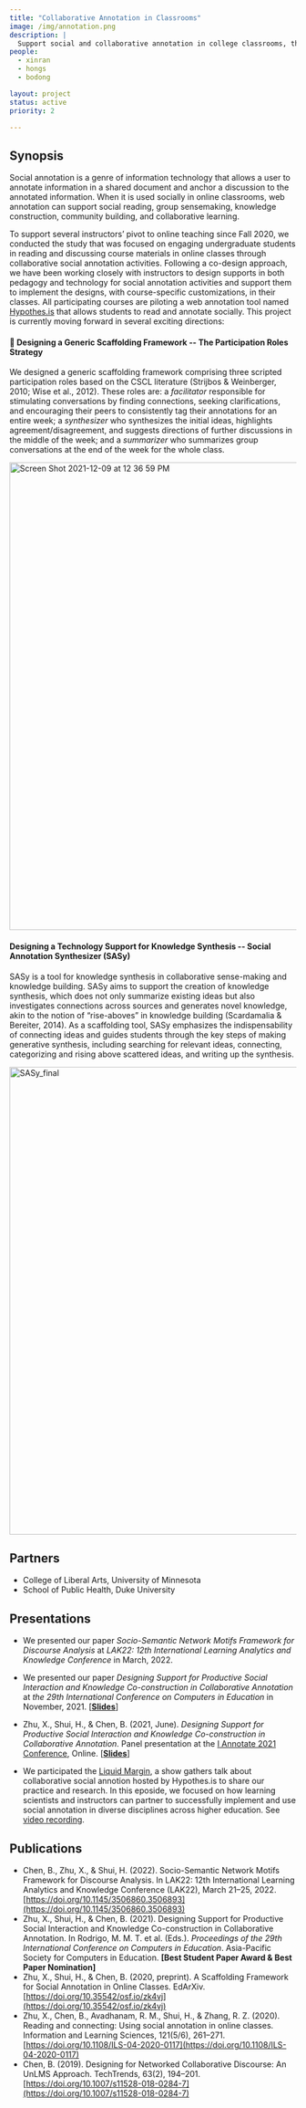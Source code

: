 ```yaml
---
title: "Collaborative Annotation in Classrooms"
image: /img/annotation.png
description: |
  Support social and collaborative annotation in college classrooms, through design partnerships
people:
  - xinran
  - hongs
  - bodong

layout: project
status: active
priority: 2

---
```


## Synopsis

Social annotation is a genre of information technology that allows a user to annotate information in a shared document and anchor a discussion to the annotated information. When it is used socially in online classrooms, web annotation can support social reading, group sensemaking, knowledge construction, community building, and collaborative learning. 

To support several instructors’ pivot to online teaching since Fall 2020, we conducted the study that was focused on engaging undergraduate students in reading and discussing course materials in online classes through collaborative social annotation activities. Following a co-design approach, we have been working closely with instructors to design supports in both pedagogy and technology for social annotation activities and support them to implement the designs, with course-specific customizations, in their classes. All participating courses are piloting a web annotation tool named [Hypothes.is](https://web.hypothes.is/) that allows students to read and annotate socially. This project is currently moving forward in several exciting directions: 

#### :speech_balloon: Designing a Generic Scaffolding Framework -- The Participation Roles Strategy

We designed a generic scaffolding framework comprising three scripted participation roles based on the CSCL literature (Strijbos & Weinberger, 2010; Wise et al., 2012). These roles are: a *facilitator* responsible for stimulating conversations by finding connections, seeking clarifications, and encouraging their peers to consistently tag their annotations for an entire week; a *synthesizer* who synthesizes the initial ideas, highlights agreement/disagreement, and suggests directions of further discussions in the middle of the week; and a *summarizer* who summarizes group conversations at the end of the week for the whole class. 


<img width="820" alt="Screen Shot 2021-12-09 at 12 36 59 PM" src="https://user-images.githubusercontent.com/52936789/145448419-8def9806-e9fd-48cd-8482-36a5e5f8220f.png">

#### Designing a Technology Support for Knowledge Synthesis -- Social Annotation Synthesizer (SASy)

SASy is a tool for knowledge synthesis in collaborative sense-making and knowledge building. SASy aims to support the creation of knowledge synthesis, which does not only summarize existing ideas but also investigates connections across sources and generates novel knowledge, akin to the notion of “rise-aboves” in knowledge building (Scardamalia & Bereiter, 2014). As a scaffolding tool, SASy emphasizes the indispensability of connecting ideas and guides students through the key steps of making generative synthesis, including searching for relevant ideas, connecting, categorizing and rising above scattered ideas, and writing up the synthesis. 

<img width="820" alt="SASy_final" src="https://user-images.githubusercontent.com/52936789/145449753-01425de1-b4a4-4a0d-b25e-ec8be6189f55.png">

## Partners

- College of Liberal Arts, University of Minnesota
- School of Public Health, Duke University

## Presentations
- We presented our paper *Socio-Semantic Network Motifs Framework for Discourse Analysis* at *LAK22: 12th International Learning Analytics and Knowledge Conference* in March, 2022.

- We presented our paper *Designing Support for Productive Social Interaction and Knowledge Co-construction in Collaborative Annotation* at *the 29th International Conference on Computers in Education* in November, 2021. [[**Slides**](../file/ICCE2021-Zhu.pdf)]

- Zhu, X., Shui, H., & Chen, B. (2021, June). *Designing Support for Productive Social Interaction and Knowledge Co-construction in Collaborative Annotation*. Panel presentation at the [I Annotate 2021 Conference](https://iannotate.org/2021/), Online. [[**Slides**](../file/IAnnotate2021-Zhu.pdf)]

- We participated the [Liquid Margin](https://web.hypothes.is/liquid-margins/), a show gathers talk about collaborative social annotion hosted by Hypothes.is to share our practice and research. In this eposide, we focused on how learning scientists and instructors can partner to successfully implement and use social annotation in diverse disciplines across higher education. See [video recording](https://www.youtube.com/embed/ut25Dm4eNhk?list=PLmuJEyeapl2ceOSuvT83CwGuJ64ceMaqp).


## Publications

-  Chen, B., Zhu, X., & Shui, H. (2022). Socio-Semantic Network Motifs Framework for Discourse Analysis. In LAK22: 12th International Learning Analytics and Knowledge Conference (LAK22), March 21–25, 2022. [https://doi.org/10.1145/3506860.3506893](https://doi.org/10.1145/3506860.3506893)
-  Zhu, X., Shui, H., & Chen, B. (2021). Designing Support for Productive Social Interaction and Knowledge Co-construction in Collaborative Annotation. In Rodrigo, M. M. T. et al. (Eds.). *Proceedings of the 29th International Conference on Computers in Education*. Asia-Pacific Society for Computers in Education. **[Best Student Paper Award & Best Paper Nomination]**
- Zhu, X., Shui, H., & Chen, B. (2020, preprint). A Scaffolding Framework for Social Annotation in Online Classes. EdArXiv. [https://doi.org/10.35542/osf.io/zk4vj](https://doi.org/10.35542/osf.io/zk4vj)
- Zhu, X., Chen, B., Avadhanam, R. M., Shui, H., & Zhang, R. Z. (2020). Reading and connecting: Using social annotation in online classes. Information and Learning Sciences, 121(5/6), 261–271. [https://doi.org/10.1108/ILS-04-2020-0117](https://doi.org/10.1108/ILS-04-2020-0117)
- Chen, B. (2019). Designing for Networked Collaborative Discourse: An UnLMS Approach. TechTrends, 63(2), 194–201. [https://doi.org/10.1007/s11528-018-0284-7](https://doi.org/10.1007/s11528-018-0284-7)
